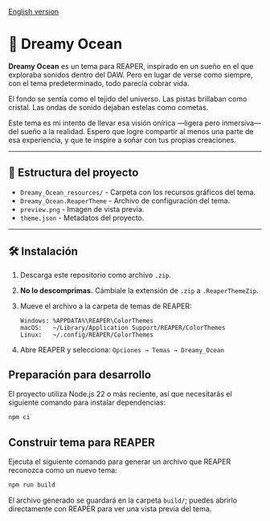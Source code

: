 [English version](README.en.md)

# 🌌 Dreamy Ocean

**Dreamy Ocean** es un tema para REAPER, inspirado en un sueño en el que exploraba sonidos dentro del DAW.
Pero en lugar de verse como siempre, con el tema predeterminado, todo parecía cobrar vida.

El fondo se sentía como el tejido del universo.
Las pistas brillaban como cristal.
Las ondas de sonido dejaban estelas como cometas.

Este tema es mi intento de llevar esa visión onírica —ligera pero inmersiva— del sueño a la realidad.
Espero que logre compartir al menos una parte de esa experiencia, y que te inspire a soñar con tus propias creaciones.

---

## 📁 Estructura del proyecto

- `Dreamy_Ocean_resources/` - Carpeta con los recursos gráficos del tema.
- `Dreamy_Ocean.ReaperTheme` - Archivo de configuración del tema.
- `preview.png` - Imagen de vista previa.
- `theme.json` - Metadatos del proyecto.

---

## 🛠 Instalación

1. Descarga este repositorio como archivo `.zip`.
2. **No lo descomprimas.** Cámbiale la extensión de `.zip` a `.ReaperThemeZip`.
3. Mueve el archivo a la carpeta de temas de REAPER:

   ```text
   Windows: %APPDATA%\REAPER\ColorThemes
   macOS:   ~/Library/Application Support/REAPER/ColorThemes
   Linux:   ~/.config/REAPER/ColorThemes
   ```

4. Abre REAPER y selecciona:
   `Opciones → Temas → Dreamy_Ocean`

## Preparación para desarrollo

El proyecto utiliza Node.js 22 o más reciente, así que necesitarás el siguiente comando para instalar dependencias:

```sh
npm ci
```

## Construir tema para REAPER

Ejecuta el siguiente comando para generar un archivo que REAPER reconozca como un nuevo tema:

```sh
npm run build
```

El archivo generado se guardará en la carpeta `build/`; puedes abrirlo directamente con REAPER para ver una vista previa del tema.
